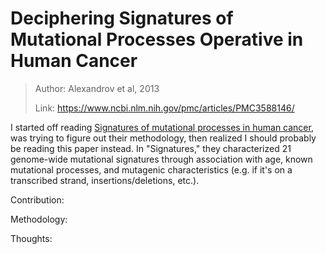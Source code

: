 # Deciphering Signatures of Mutational Processes Operative in Human Cancer

> Author: Alexandrov et al, 2013
>
> Link: https://www.ncbi.nlm.nih.gov/pmc/articles/PMC3588146/

I started off reading [Signatures of mutational processes in human cancer](https://www.ncbi.nlm.nih.gov/pmc/articles/PMC3776390/), was trying to figure out their methodology, then realized I should probably be reading this paper instead. In "Signatures," they characterized 21 genome-wide mutational signatures through association with age, known mutational processes, and mutagenic characteristics (e.g. if it's on a transcribed strand, insertions/deletions, etc.).

Contribution:

Methodology:

Thoughts:
